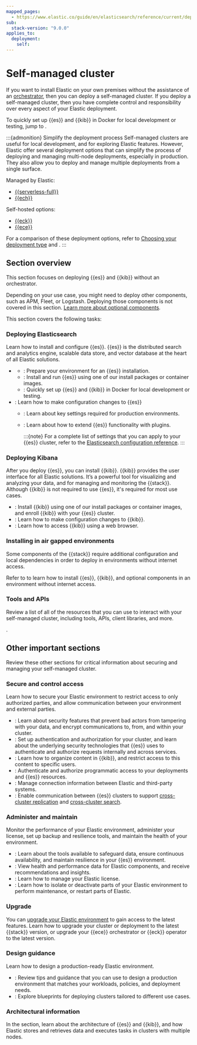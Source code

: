 ```yaml
---
mapped_pages:
  - https://www.elastic.co/guide/en/elasticsearch/reference/current/dependencies-versions.html
sub:
  stack-version: "9.0.0"
applies_to:
  deployment:
    self:
---
```


# Self-managed cluster 

If you want to install Elastic on your own premises without the assistance of an [orchestrator](/deploy-manage/deploy.md#about-orchestration), then you can deploy a self-managed cluster. If you deploy a self-managed cluster, then you have complete control and responsibility over every aspect of your Elastic deployment.

To quickly set up {{es}} and {{kib}} in Docker for local development or testing, jump to [](/deploy-manage/deploy/self-managed/local-development-installation-quickstart.md).

:::{admonition} Simplify the deployment process
Self-managed clusters are useful for local development, and for exploring Elastic features. However, Elastic offer several deployment options that can simplify the process of deploying and managing multi-node deployments, especially in production. They also allow you to deploy and manage multiple deployments from a single surface.

Managed by Elastic: 
* [{{serverless-full}}](/deploy-manage/deploy/elastic-cloud/serverless.md)
* [{{ech}}](/deploy-manage/deploy/elastic-cloud/cloud-hosted.md)

Self-hosted options:
* [{{eck}}](/deploy-manage/deploy/cloud-on-k8s.md)
* [{{ece}}](/deploy-manage/deploy/cloud-enterprise.md)

For a comparison of these deployment options, refer to [Choosing your deployment type](/deploy-manage/deploy#choosing-your-deployment-type.md) and [](/deploy-manage/deploy/deployment-comparison.md).
:::

## Section overview

This section focuses on deploying {{es}} and {{kib}} without an orchestrator.

Depending on your use case, you might need to deploy other components, such as APM, Fleet, or Logstash. Deploying those components is not covered in this section. [Learn more about optional components](/get-started/the-stack.md).

This section covers the following tasks: 

### Deploying Elasticsearch

Learn how to install and configure {{es}}. {{es}} is the distributed search and analytics engine, scalable data store, and vector database at the heart of all Elastic solutions.

* [](/deploy-manage/deploy/self-managed/deploy-cluster.md)
  * [](/deploy-manage/deploy/self-managed/important-system-configuration.md): Prepare your environment for an {{es}} installation.
  * [](/deploy-manage/deploy/self-managed/installing-elasticsearch.md): Install and run {{es}} using one of our install packages or container images.
  * [](/deploy-manage/deploy/self-managed/local-development-installation-quickstart.md): Quickly set up {{es}} and {{kib}} in Docker for local development or testing.
* [](/deploy-manage/deploy/self-managed/configure-elasticsearch.md): Learn how to make configuration changes to {{es}}
  * [](/deploy-manage/deploy/self-managed/important-settings-configuration.md): Learn about key settings required for production environments.
  * [](/deploy-manage/deploy/self-managed/plugins.md): Learn about how to extend {{es}} functionality with plugins.

    :::{note}
    For a complete list of settings that you can apply to your {{es}} cluster, refer to the [Elasticsearch configuration reference](elasticsearch://reference/elasticsearch/configuration-reference.md).
    :::

### Deploying Kibana

After you deploy {{es}}, you can install {{kib}}. {{kib}} provides the user interface for all Elastic solutions. It’s a powerful tool for visualizing and analyzing your data, and for managing and monitoring the {{stack}}. Although {{kib}} is not required to use {{es}}, it's required for most use cases.

* [](/deploy-manage/deploy/self-managed/install-kibana.md): Install {{kib}} using one of our install packages or container images, and enroll {{kib}} with your {{es}} cluster.
* [](/deploy-manage/deploy/self-managed/configure-kibana.md): Learn how to make configuration changes to {{kib}}.
* [](/deploy-manage/deploy/self-managed/access-kibana.md): Learn how to access {{kib}} using a web browser.

### Installing in air gapped environments

Some components of the {{stack}} require additional configuration and local dependencies in order to deploy in environments without internet access. 

Refer to [](/deploy-manage/deploy/self-managed/air-gapped-install.md) to learn how to install {{es}}, {{kib}}, and optional components in an environment without internet access.

### Tools and APIs

Review a list of all of the resources that you can use to interact with your self-managed cluster, including tools, APIs, client libraries, and more.

[](/deploy-manage/deploy/self-managed/tools-apis.md).

## Other important sections

Review these other sections for critical information about securing and managing your self-managed cluster.

### Secure and control access

Learn how to secure your Elastic environment to restrict access to only authorized parties, and allow communication between your environment and external parties.

* [](/deploy-manage/security.md): Learn about security features that prevent bad actors from tampering with your data, and encrypt communications to, from, and within your cluster.
* [](/deploy-manage/users-roles.md): Set up authentication and authorization for your cluster, and learn about the underlying security technologies that {{es}} uses to authenticate and authorize requests internally and across services.
* [](/deploy-manage/manage-spaces.md): Learn how to organize content in {{kib}}, and restrict access to this content to specific users.
* [](/deploy-manage/api-keys.md): Authenticate and authorize programmatic access to your deployments and {{es}} resources.
* [](/deploy-manage/manage-connectors.md): Manage connection information between Elastic and third-party systems.
* [](/deploy-manage/remote-clusters.md): Enable communication between {{es}} clusters to support [cross-cluster replication](/deploy-manage/tools/cross-cluster-replication.md) and [cross-cluster search](/solutions/search/cross-cluster-search.md).

### Administer and maintain

Monitor the performance of your Elastic environment, administer your license, set up backup and resilience tools, and maintain the health of your environment.

* [](/deploy-manage/tools.md): Learn about the tools available to safeguard data, ensure continuous availability, and maintain resilience in your {{es}} environment.
* [](/deploy-manage/monitor.md): View health and performance data for Elastic components, and receive recommendations and insights.
* [](/deploy-manage/license.md): Learn how to manage your Elastic license.
* [](/deploy-manage/maintenance.md): Learn how to isolate or deactivate parts of your Elastic environment to perform maintenance, or restart parts of Elastic.

### Upgrade

You can [upgrade your Elastic environment](/deploy-manage/upgrade.md) to gain access to the latest features. Learn how to upgrade your cluster or deployment to the latest {{stack}} version, or upgrade your {{ece}} orchestrator or {{eck}} operator to the latest version.

### Design guidance

Learn how to design a production-ready Elastic environment.

* [](/deploy-manage/production-guidance.md): Review tips and guidance that you can use to design a production environment that matches your workloads, policies, and deployment needs.
* [](/deploy-manage/reference-architectures.md): Explore blueprints for deploying clusters tailored to different use cases.

### Architectural information

In the [](/deploy-manage/distributed-architecture.md) section, learn about the architecture of {{es}} and {{kib}}, and how Elastic stores and retrieves data and executes tasks in clusters with multiple nodes.